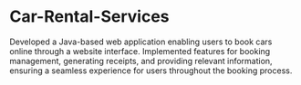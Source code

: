 # Car-Rental-Services
Developed a Java-based web application enabling users to book cars online through a website interface. Implemented features for booking management, generating receipts, and providing relevant information, ensuring a seamless experience for users throughout the booking process.





